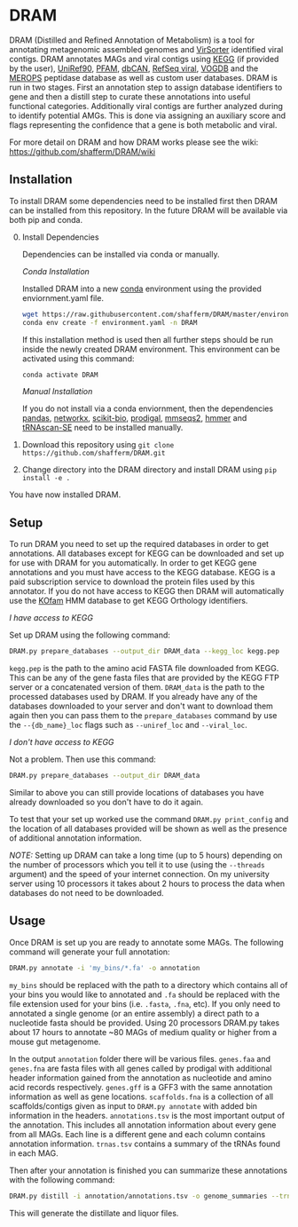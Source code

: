 # DRAM

DRAM (Distilled and Refined Annotation of Metabolism) is a tool for annotating metagenomic assembled genomes and [VirSorter](https://github.com/simroux/VirSorter) identified viral contigs. DRAM annotates MAGs and viral contigs using [KEGG](https://www.kegg.jp/) (if provided by the user), [UniRef90](https://www.uniprot.org/), [PFAM](https://pfam.xfam.org/), [dbCAN](http://bcb.unl.edu/dbCAN2/), [RefSeq viral](https://www.ncbi.nlm.nih.gov/genome/viruses/), [VOGDB](http://vogdb.org/) and the [MEROPS](https://www.ebi.ac.uk/merops/) peptidase database as well as custom user databases. DRAM is run in two stages. First an annotation step to assign database identifiers to gene and then a distill step to curate these annotations into useful functional categories. Additionally viral contigs are further analyzed during to identify potential AMGs. This is done via assigning an auxiliary score and flags representing the confidence that a gene is both metabolic and viral.

For more detail on DRAM and how DRAM works please see the wiki: https://github.com/shafferm/DRAM/wiki

## Installation
To install DRAM some dependencies need to be installed first then DRAM can be installed from this repository. In the future DRAM will be available via both pip and conda.

0. Install Dependencies
    
    Dependencies can be installed via conda or manually.
    
    _Conda Installation_
    
    Installed DRAM into a new [conda](https://docs.conda.io/en/latest/) environment using the provided 
enviornment.yaml file.
    ```bash
    wget https://raw.githubusercontent.com/shafferm/DRAM/master/environment.yaml
    conda env create -f environment.yaml -n DRAM
    ```
    If this installation method is used then all further steps should be run inside the newly created DRAM environment. This environment can be activated using this command:
    ```bash
    conda activate DRAM
    ```

    _Manual Installation_
    
    If you do not install via a conda enviornment, then the dependencies [pandas](https://pandas.pydata.org/), [networkx](https://networkx.github.io/), [scikit-bio](http://scikit-bio.org/), [prodigal](https://github.com/hyattpd/Prodigal), [mmseqs2](https://github.com/soedinglab/mmseqs2), [hmmer](http://hmmer.org/) and [tRNAscan-SE](http://lowelab.ucsc.edu/tRNAscan-SE/) need to be installed manually.

1. Download this repository using `git clone https://github.com/shafferm/DRAM.git`
2. Change directory into the DRAM directory and install DRAM using `pip install -e .`

You have now installed DRAM.

## Setup

To run DRAM you need to set up the required databases in order to get annotations. All databases except for KEGG can be downloaded and set up for use with DRAM for you automatically. In order to get KEGG gene annotations and you must have access to the KEGG database. KEGG is a paid subscription service to download the protein files used by this annotator. If you do not have access to KEGG then DRAM will automatically use the [KOfam](https://www.genome.jp/tools/kofamkoala/) HMM database to get KEGG Orthology identifiers.

_I have access to KEGG_

Set up DRAM using the following command:

```bash
DRAM.py prepare_databases --output_dir DRAM_data --kegg_loc kegg.pep
```

`kegg.pep` is the path to the amino acid FASTA file downloaded from KEGG. This can be any of the gene fasta files that are provided by the KEGG FTP server or a concatenated version of them. `DRAM_data` is the path  to the processed databases used by DRAM. If you already have any of the databases downloaded to your server and don't want to download them again then you can pass them to the `prepare_databases` command by use the `--{db_name}_loc` flags such as `--uniref_loc` and `--viral_loc`.

_I don't have access to KEGG_

Not a problem. Then use this command:

```bash
DRAM.py prepare_databases --output_dir DRAM_data
```

Similar to above you can still provide locations of databases you have already downloaded so you don't have to do it
again.

To test that your set up worked use the command `DRAM.py print_config` and the location of all databases provided 
will be shown as well as the presence of additional annotation information.

*NOTE:* Setting up DRAM can take a long time (up to 5 hours) depending on the number of processors which you tell 
it to use (using the `--threads` argument) and the speed of your internet connection. On my university server using 10 
processors it takes about 2 hours to process the data when databases do not need to be downloaded.

## Usage

Once DRAM is set up you are ready to annotate some MAGs. The following command will generate your full annotation: 

```bash
DRAM.py annotate -i 'my_bins/*.fa' -o annotation
```

`my_bins` should be replaced with the path to a directory which contains all of your bins you would like to annotated and `.fa` should be replaced with the file extension used for your bins (i.e. `.fasta`, `.fna`, etc). If you only need to annotated a single genome (or an entire assembly) a direct path to a nucleotide fasta should be provided. Using 20 processors DRAM.py takes about 17 hours to annotate ~80 MAGs of medium quality or higher from a mouse gut metagenome.

In the output `annotation` folder there will be various files. `genes.faa` and `genes.fna` are fasta files with all genes called by prodigal with additional header information gained from the annotation as nucleotide and amino acid records respectively. `genes.gff` is a GFF3 with the same annotation information as well as gene locations. `scaffolds.fna` is a collection of all scaffolds/contigs given as input to `DRAM.py annotate` with added bin information in the headers. `annotations.tsv` is the most important output of the annotation. This includes all annotation information about every gene from all MAGs. Each line is a different gene and each column contains annotation information. `trnas.tsv` contains a summary of the tRNAs found in each MAG.

Then after your annotation is finished you can summarize these annotations with the following command:

```bash
DRAM.py distill -i annotation/annotations.tsv -o genome_summaries --trna_path annotation/trnas.tsv --rrna_path --rrna_path annotation/rrnas.tsv
```
This will generate the distillate and liquor files.
